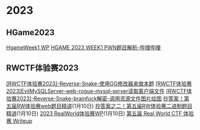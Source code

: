 # 2023

## HGame2023
[HgameWeek1 WP](https://mp.weixin.qq.com/s/eBogIwxkEJAN6wvtUekL-Q)
[HGAME 2023 WEEK1 PWN题目解析-哔哩哔哩](https://www.bilibili.com/video/BV1VG4y1C78t?p=1)


## RWCTF体验赛2023
[[RWCTF体验赛2023]-Reverse-Snake-使用GG修改器来做本题](https://www.bilibili.com/video/BV1aR4y117Pd/)
[[RWCTF体验赛2023]EvilMySQLServer-web-rogue-mysql-server读取客户端文件](https://www.bilibili.com/video/BV1hM41187EM/)
[[RWCTF体验赛2023]-Reverse-Snake-brainfuck解密-调用资源文件图片绘图](https://www.bilibili.com/video/BV19R4y1m7HA/)
[抄答案！第五届RW体验赛web题目精讲](https://www.bilibili.com/video/BV1VR4y127Ya)(1月10日)
[抄答案之二！第五届RW体验赛二进制题目精讲](https://www.bilibili.com/video/BV1wM411F755)(1月10日)
[2023 RealWorld体验赛WP](https://mp.weixin.qq.com/s/FWUKMmMB3XKGqoUIpPjPNg)(1月10日)
[第五届 Real World CTF 体验赛  Writeup](https://mp.weixin.qq.com/s/hZBvhedDCBzEuzSd021l6Q)
